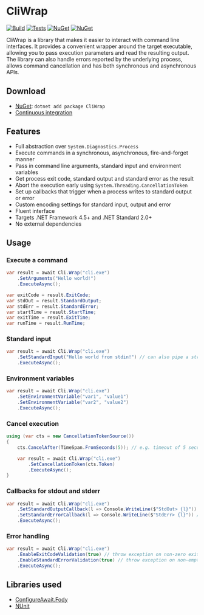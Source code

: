 # CliWrap

[![Build](https://img.shields.io/appveyor/ci/Tyrrrz/CliWrap/master.svg)](https://ci.appveyor.com/project/Tyrrrz/CliWrap)
[![Tests](https://img.shields.io/appveyor/tests/Tyrrrz/CliWrap/master.svg)](https://ci.appveyor.com/project/Tyrrrz/CliWrap)
[![NuGet](https://img.shields.io/nuget/v/CliWrap.svg)](https://nuget.org/packages/CliWrap)
[![NuGet](https://img.shields.io/nuget/dt/CliWrap.svg)](https://nuget.org/packages/CliWrap)

CliWrap is a library that makes it easier to interact with command line interfaces. It provides a convenient wrapper around the target executable, allowing you to pass execution parameters and read the resulting output. The library can also handle errors reported by the underlying process, allows command cancellation and has both synchronous and asynchronous APIs.

## Download

- [NuGet](https://nuget.org/packages/CliWrap): `dotnet add package CliWrap`
- [Continuous integration](https://ci.appveyor.com/project/Tyrrrz/CliWrap)

## Features

- Full abstraction over `System.Diagnostics.Process`
- Execute commands in a synchronous, asynchronous, fire-and-forget manner
- Pass in command line arguments, standard input and environment variables
- Get process exit code, standard output and standard error as the result
- Abort the execution early using `System.Threading.CancellationToken`
- Set up callbacks that trigger when a process writes to standard output or error
- Custom encoding settings for standard input, output and error
- Fluent interface
- Targets .NET Framework 4.5+ and .NET Standard 2.0+
- No external dependencies

## Usage

### Execute a command

```c#
var result = await Cli.Wrap("cli.exe")
    .SetArguments("Hello world!")
    .ExecuteAsync();

var exitCode = result.ExitCode;
var stdOut = result.StandardOutput;
var stdErr = result.StandardError;
var startTime = result.StartTime;
var exitTime = result.ExitTime;
var runTime = result.RunTime;
```

### Standard input

```c#
var result = await Cli.Wrap("cli.exe")
    .SetStandardInput("Hello world from stdin!") // can also pipe a stream instead
    .ExecuteAsync();
```

### Environment variables

```c#
var result = await Cli.Wrap("cli.exe")
    .SetEnvironmentVariable("var1", "value1")
    .SetEnvironmentVariable("var2", "value2")
    .ExecuteAsync();
```

### Cancel execution

```c#
using (var cts = new CancellationTokenSource())
{
    cts.CancelAfter(TimeSpan.FromSeconds(5)); // e.g. timeout of 5 seconds

    var result = await Cli.Wrap("cli.exe")
        .SetCancellationToken(cts.Token)
        .ExecuteAsync();
}
```

### Callbacks for stdout and stderr

```c#
var result = await Cli.Wrap("cli.exe")
    .SetStandardOutputCallback(l => Console.WriteLine($"StdOut> {l}")) // triggered on every line in stdout
    .SetStandardErrorCallback(l => Console.WriteLine($"StdErr> {l}")) // triggered on every line in stderr
    .ExecuteAsync();
```

### Error handling

```c#
var result = await Cli.Wrap("cli.exe")
    .EnableExitCodeValidation(true) // throw exception on non-zero exit code (on by default)
    .EnableStandardErrorValidation(true) // throw exception on non-empty stderr (off by default)
    .ExecuteAsync();
```

## Libraries used

- [ConfigureAwait.Fody](https://github.com/Fody/ConfigureAwait)
- [NUnit](https://github.com/nunit/nunit)